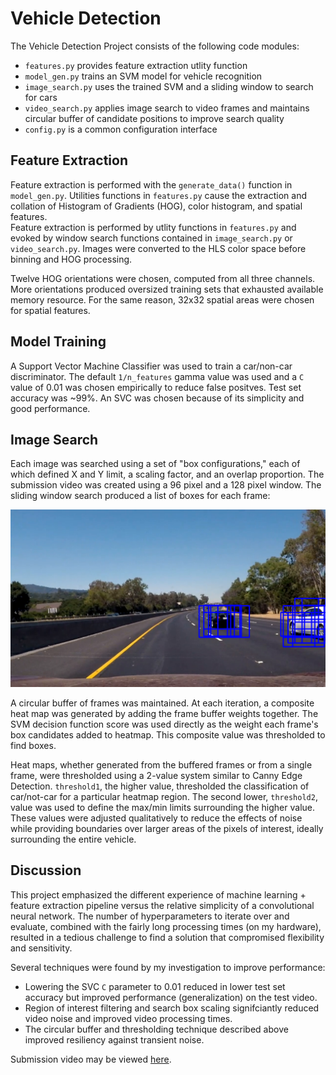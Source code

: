 # Vehicle Detection

The Vehicle Detection Project consists of the following code modules:
 * `features.py` provides feature extraction utlity function
 * `model_gen.py` trains an SVM model for vehicle recognition
 * `image_search.py` uses the trained SVM and a sliding window to search for cars
 * `video_search.py` applies image search to video frames and maintains circular buffer of candidate positions to improve search quality
 * `config.py` is a common configuration interface

## Feature Extraction

Feature extraction is performed with the `generate_data()` function in `model_gen.py`.  Utilities functions in `features.py` cause the extraction and collation of Histogram of Gradients (HOG), color histogram, and spatial features.  
Feature extraction is performed by utlity functions in `features.py` and evoked by window search functions contained in `image_search.py` or `video_search.py`. Images were converted to the HLS color space before binning and HOG processing.

Twelve HOG orientations were chosen, computed from all three channels.  More orientations produced oversized training sets that exhausted available memory resource.  For the same reason, 32x32 spatial areas were chosen for spatial features.

## Model Training

A Support Vector Machine Classifier was used to train a car/non-car discriminator.  The default `1/n_features` gamma value was used and a `C` value of 0.01 was chosen empirically to reduce false positves.  Test set accuracy was ~99%.  An SVC was chosen because of its simplicity and good performance.

## Image Search

Each image was searched using a set of "box configurations," each of which defined X and Y limit, a scaling factor, and an overlap proportion.  The submission video was created using a 96 pixel and a 128 pixel window.  The sliding window search produced a list of boxes for each frame:

![Sliding Window Results](images/frame1065.png)

A circular buffer of frames was maintained.  At each iteration, a composite heat map was generated by adding the frame buffer weights together.  The SVM decision function score was used directly as the weight each frame's box candidates added to heatmap.  This composite value was thresholded to find boxes.

Heat maps, whether generated from the buffered frames or from a single frame, were thresholded using a 2-value system similar to Canny Edge Detection.  `threshold1`, the higher value, thresholded the classification of car/not-car for a particular heatmap region.  The second lower, `threshold2`, value was used to define the max/min limits surrounding the higher value.  These values were adjusted qualitatively to reduce the effects of noise while providing boundaries over larger areas of the pixels of interest, ideally surrounding the entire vehicle.

## Discussion

This project emphasized the different experience of machine learning + feature extraction pipeline versus the relative simplicity of a convolutional neural network.  The number of hyperparameters to iterate over and evaluate, combined with the fairly long processing times (on my hardware), resulted in a tedious challenge to find a solution that compromised flexibility and sensitivity.

Several techniques were found by my investigation to improve performance:
* Lowering the SVC `C` parameter to 0.01 reduced in lower test set accuracy but improved performance (generalization) on the test video.
* Region of interest filtering and search box scaling signifciantly reduced video noise and improved video processing times.
* The circular buffer and thresholding technique described above improved resiliency against transient noise.

Submission video may be viewed [here](https://youtu.be/DosyurLAtis).
